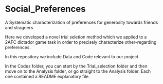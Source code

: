 # Social_Preferences
A Systematic characterization of preferences for generosity towards friends and stragners

Here we developed a novel trial seletion method which we applied to a 2AFC dictador game task in order to precisely characterize other-regarding preferences.

In this repository we include Data and Code relevant to our project. 

In the Codes folder, you can start by the Trial_selection folder and then move on to the Analysis folder, or go straight to the Analysis folder. Each one contained a README explanatory file. 
